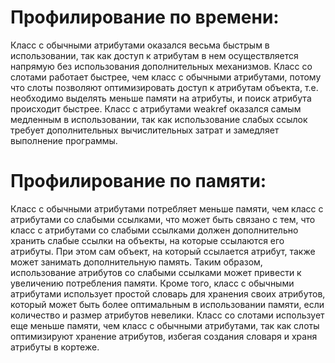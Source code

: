 # Профилирование по времени:
Класс с обычными атрибутами оказался весьма быстрым в использовании, так как доступ к атрибутам в нем осуществляется напрямую без использования дополнительных механизмов. Класс со слотами работает быстрее, чем класс с обычными атрибутами, потому что слоты позволяют оптимизировать доступ к атрибутам объекта, т.е. необходимо выделять меньше памяти на атрибуты, и поиск атрибута происходит быстрее. Класс с атрибутами weakref оказался самым медленным в использовании, так как использование слабых ссылок требует дополнительных вычислительных затрат и замедляет выполнение программы.


# Профилирование по памяти:
Класс с обычными атрибутами потребляет меньше памяти, чем класс с атрибутами со слабыми ссылками, что может быть связано с тем, что класс с атрибутами со слабыми ссылками должен дополнительно хранить слабые ссылки на объекты, на которые ссылаются его атрибуты. При этом сам объект, на который ссылается атрибут, также может занимать дополнительную память. Таким образом, использование атрибутов со слабыми ссылками может привести к увеличению потребления памяти. Кроме того, класс с обычными атрибутами использует простой словарь для хранения своих атрибутов, который может быть более оптимальным в использовании памяти, если количество и размер атрибутов невелики. Класс со слотами использует еще меньше памяти, чем класс с обычными атрибутами, так как слоты оптимизируют хранение атрибутов, избегая создания словаря и храня атрибуты в кортеже.

